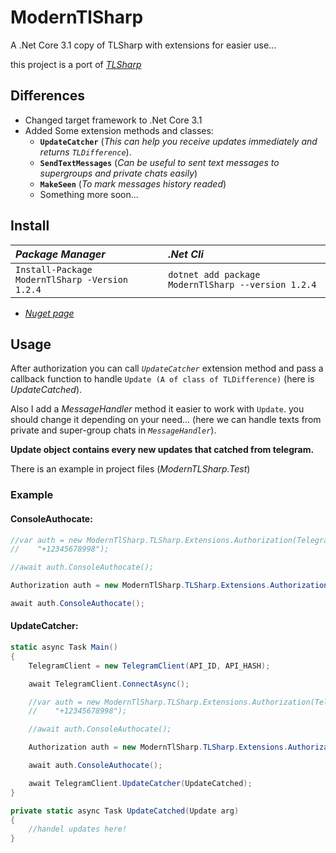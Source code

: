 # ModernTlSharp
A .Net Core 3.1 copy of TLSharp with extensions for easier use...

this project is a port of _[TLSharp](https://github.com/sochix/TLSharp)_

## Differences

* Changed target framework to .Net Core 3.1
* Added Some extension methods and classes:
  * **`UpdateCatcher`** (_This can help you receive updates immediately and returns `TLDifference`_).
  * **`SendTextMessages`** (_Can be useful to sent text messages to supergroups and private chats easily_)
  * **`MakeSeen`** (_To mark messages history readed_)
  * Something more soon...
  
## Install

| _Package Manager_                              | _.Net Cli_                                         |
|:-----------------------------------------------|:---------------------------------------------------|
| `Install-Package ModernTlSharp -Version 1.2.4` | `dotnet add package ModernTlSharp --version 1.2.4` |

* _[Nuget page](https://www.nuget.org/packages/ModernTlSharp/)_

## Usage

After authorization you can call _`UpdateCatcher`_ extension method and pass a callback function to handle `Update (A of class of TLDifference)` (here is _UpdateCatched_).

Also I add a _MessageHandler_ method it easier to work with `Update`. you should change it depending on your need... (here we can handle texts from private and super-group chats in _`MessageHandler`_).

**Update object contains every new updates that catched from telegram.**

There is an example in project files (_ModernTLSharp.Test_)

### Example

#### ConsoleAuthocate:
```cs
//var auth = new ModernTlSharp.TLSharp.Extensions.Authorization(TelegramClient,
//    "+12345678998");

//await auth.ConsoleAuthocate();

Authorization auth = new ModernTlSharp.TLSharp.Extensions.Authorization(TelegramClient);

await auth.ConsoleAuthocate();
```

#### UpdateCatcher:
```cs
static async Task Main()
{
    TelegramClient = new TelegramClient(API_ID, API_HASH);

    await TelegramClient.ConnectAsync();

    //var auth = new ModernTlSharp.TLSharp.Extensions.Authorization(TelegramClient,
    //    "+12345678998");

    //await auth.ConsoleAuthocate();

    Authorization auth = new ModernTlSharp.TLSharp.Extensions.Authorization(TelegramClient);

    await auth.ConsoleAuthocate();

    await TelegramClient.UpdateCatcher(UpdateCatched);
}

private static async Task UpdateCatched(Update arg)
{
    //handel updates here!
}
```
